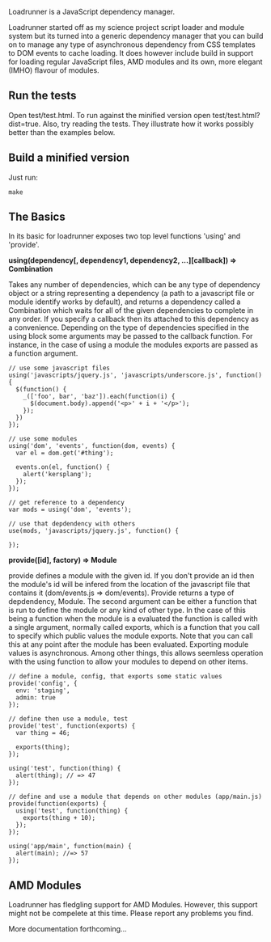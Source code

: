 Loadrunner is a JavaScript dependency manager.

Loadrunner started off as my science project script loader and module system but its turned into a generic dependency manager that you can build on to manage any type of asynchronous dependency from CSS templates to DOM events to cache loading.  It does however include build in support for loading regular JavaScript files, AMD modules and its own, more elegant (IMHO) flavour of modules.

Run the tests
-------------

Open test/test.html.  To run against the minified version open test/test.html?dist=true. Also, try reading the tests.  They illustrate how it works possibly better than the examples below.

Build a minified version
------------------------

Just run:

    make


The Basics
----------

In its basic for loadrunner exposes two top level functions 'using' and 'provide'.

__using(dependency[, dependency1, dependency2, ...][callback]) => Combination__

Takes any number of dependencies, which can be any type of dependency object or a string representing a dependency (a path to a javascript file or module identify works by default), and returns a dependency called a Combination which waits for all of the given dependencies to complete in any order.  If you specify a callback then its attached to this dependency as a convenience.  Depending on the type of dependencies specified in the using block some arguments may be passed to the callback function.  For instance, in the case of using a module the modules exports are passed as a function argument.

    // use some javascript files
    using('javascripts/jquery.js', 'javascripts/underscore.js', function() {
      $(function() {
        _(['foo', bar', 'baz']).each(function(i) {
          $(document.body).append('<p>' + i + '</p>');
        });
      })
    });

    // use some modules
    using('dom', 'events', function(dom, events) {
      var el = dom.get('#thing');

      events.on(el, function() {
        alert('kersplang');
      });
    });

    // get reference to a dependency
    var mods = using('dom', 'events');

    // use that depdendency with others
    use(mods, 'javascripts/jquery.js', function() {

    });

__provide([id], factory) => Module__

provide defines a module with the given id.  If you don't provide an id then the module's id will be infered from the location of the javascript file that contains it (dom/events.js => dom/events).  Provide returns a type of depdendency, Module.  The second argument can be either a function that is run to define the module or any kind of other type.  In the case of this being a function when the module is a evaluated the function is called with a single argument, normally called exports, which is a function that you call to specify which public values the module exports.  Note that you can call this at any point after the module has been evaluated.  Exporting module values is asynchronous.  Among other things, this allows seemless operation with the using function to allow your modules to depend on other items.

    // define a module, config, that exports some static values
    provide('config', {
      env: 'staging',
      admin: true
    });

    // define then use a module, test
    provide('test', function(exports) {
      var thing = 46;

      exports(thing);
    });

    using('test', function(thing) {
      alert(thing); // => 47
    });

    // define and use a module that depends on other modules (app/main.js)
    provide(function(exports) {
      using('test', function(thing) {
        exports(thing + 10);
      });
    });

    using('app/main', function(main) {
      alert(main); //=> 57
    });

AMD Modules
-----------

Loadrunner has fledgling support for AMD Modules.  However, this support might not be compelete at this time.  Please report any problems you find.


More documentation forthcoming...


